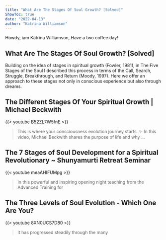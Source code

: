 ```yaml
---
title: "What Are The Stages Of Soul Growth? [Solved]"
ShowToc: true 
date: "2022-04-13"
author: "Katrina Williamson" 
---
```


Howdy, iam Katrina Williamson, Have a two coffee day!
## What Are The Stages Of Soul Growth? [Solved]
Building on the idea of stages in spiritual growth (Fowler, 1981), in The Five Stages of the Soul I described this process in terms of the Call, Search, Struggle, Breakthrough, and Return (Moody, 1997). Here we offer an approach to these stages not only in conscious experience but also through dreams.

## The Different Stages Of Your Spiritual Growth | Michael Beckwith
{{< youtube B52ZL7W5fnE >}}
>This is where your consciousness evolution journey starts. ✨ In this video, Michael Beckwith shares the purpose of life and why ...

## The 7 Stages of Soul Development for a Spiritual Revolutionary ~ Shunyamurti Retreat Seminar
{{< youtube meaAHIFUMpg >}}
>In this powerful and inspiring opening night teaching from the Advanced Training for 

## The Three Levels of Soul Evolution - Which One Are You?
{{< youtube 8XN0UCS7D80 >}}
>It has progressed steadily through the many 

